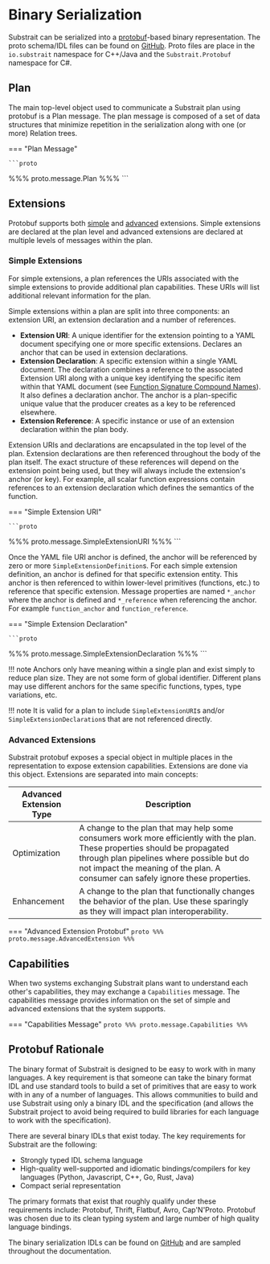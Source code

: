 # Binary Serialization

Substrait can be serialized into a [protobuf](https://developers.google.com/protocol-buffers)-based binary representation. The proto schema/IDL files can be found on [GitHub](https://github.com/substrait-io/substrait/tree/main/binary). Proto files are place in the `io.substrait` namespace for C++/Java and the `Substrait.Protobuf` namespace for C#.


## Plan

The main top-level object used to communicate a Substrait plan using protobuf is a Plan message. The plan message is composed of a set of data structures that minimize repetition in the serialization along with one (or more) Relation trees. 

=== "Plan Message"

    ```proto
%%% proto.message.Plan %%%
    ```

## Extensions
Protobuf supports both [simple](/extensions/#simple-extensions) and [advanced](/extensions/#advanced-extensions) extensions. Simple extensions are declared at the plan level and advanced extensions are declared at multiple levels of messages within the plan.

### Simple Extensions

For simple extensions, a plan references the URIs associated with the simple extensions to provide additional plan capabilities. These URIs will list additional relevant information for the plan. 

Simple extensions within a plan are split into three components: an extension URI, an extension declaration and a number of references.

* **Extension URI**: A unique identifier for the extension pointing to a YAML document specifying one or more specific extensions. Declares an anchor that can be used in extension declarations.  
* **Extension Declaration**: A specific extension within a single YAML document. The declaration combines a reference to the associated Extension URI along with a unique key identifying the specific item within that YAML document (see [Function Signature Compound Names](/extensions/#function-signature-compound-names)). It also defines a declaration anchor. The anchor is a plan-specific unique value that the producer creates as a key to be referenced elsewhere.
* **Extension Reference**: A specific instance or use of an extension declaration within the plan body.

Extension URIs and declarations are encapsulated in the top level of the plan. Extension declarations are then referenced throughout the body of the plan itself. The exact structure of these references will depend on the extension point being used, but they will always include the extension's anchor (or key). For example, all scalar function expressions contain references to an extension declaration which defines the semantics of the function.

=== "Simple Extension URI"

    ```proto
%%% proto.message.SimpleExtensionURI %%%
    ```

Once the YAML file URI anchor is defined, the anchor will be referenced by zero or more `SimpleExtensionDefinition`s. For each simple extension definition, an anchor is defined for that specific extension entity. This anchor is then referenced to within lower-level primitives (functions, etc.) to reference that specific extension. Message properties are named `*_anchor` where the anchor is defined and `*_reference` when referencing the anchor. For example `function_anchor` and `function_reference`.

=== "Simple Extension Declaration"

    ```proto
%%% proto.message.SimpleExtensionDeclaration %%%
    ```

!!! note
  Anchors only have meaning within a single plan and exist simply to reduce plan size. They are not some form of global identifier. Different plans may use different anchors for the same specific functions, types, type variations, etc.

!!! note
  It is valid for a plan to include `SimpleExtensionURI`s and/or `SimpleExtensionDeclaration`s that are not referenced directly.



### Advanced Extensions

Substrait protobuf exposes a special object in multiple places in the representation to expose extension capabilities. Extensions are done via this object. Extensions are separated into main concepts: 

| Advanced Extension Type | Description                                                  |
| ----------------------- | ------------------------------------------------------------ |
| Optimization            | A change to the plan that may help some consumers work more efficiently with the plan. These properties should be propagated through plan pipelines where possible but do not impact the meaning of the plan. A consumer can safely ignore these properties. |
| Enhancement             | A change to the plan that functionally changes the behavior of the plan. Use these sparingly as they will impact plan interoperability. |

=== "Advanced Extension Protobuf"
    ```proto
%%% proto.message.AdvancedExtension %%%
    ```

## Capabilities

When two systems exchanging Substrait plans want to understand each other's capabilities, they may exchange a `Capabilities` message. The capabilities message provides information on the set of simple and advanced extensions that the system supports.

=== "Capabilities Message"
    ```proto
%%% proto.message.Capabilities %%%
    ```

## Protobuf Rationale

The binary format of Substrait is designed to be easy to work with in many languages. A key requirement is that someone can take the binary format IDL and use standard tools to build a set of primitives that are easy to work with in any of a number of languages. This allows communities to build and use Substrait using only a binary IDL and the specification (and allows the Substrait project to avoid being required to build libraries for each language to work with the specification).

There are several binary IDLs that exist today. The key requirements for Substrait are the following:

* Strongly typed IDL schema language
* High-quality well-supported and idiomatic bindings/compilers for key languages (Python, Javascript, C++, Go, Rust, Java)
* Compact serial representation

The primary formats that exist that roughly qualify under these requirements include: Protobuf, Thrift, Flatbuf, Avro, Cap'N'Proto. Protobuf was chosen due to its clean typing system and large number of high quality language bindings. 

The binary serialization IDLs can be found on [GitHub](https://github.com/substrait-io/substrait/tree/main/binary) and are sampled throughout the documentation.





